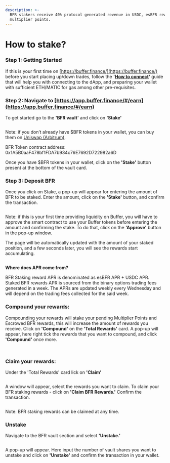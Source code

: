 ```yaml
---
description: >-
  BFR stakers receive 40% protocol generated revenue in USDC, esBFR rewards, and
  multiplier points.
---
```


# How to stake?

### Step 1: Getting Started

If this is your first time on [https://buffer.finance/](https://buffer.finance/) before you start placing up/down trades, follow the **'**[**How to connect**](how-to-connect-to-the-app.md)**'** guide that will help you with connecting to the dApp, and preparing your wallet with sufficient ETH/MATIC for gas among other pre-requisites.

### Step 2: Navigate to [https://app.buffer.finance/#/earn](https://app.buffer.finance/#/earn)

To get started go to the **'BFR vault'** and click on **'Stake'**

<figure><img src="https://user-images.githubusercontent.com/126849045/225292784-6f405cca-87ee-4778-8f5a-d02c80f29e06.png" alt=""><figcaption></figcaption></figure>

Note: if you don’t already have $BFR tokens in your wallet, you can buy them on [Uniswap (Arbitrum)](https://app.uniswap.org/#/swap).&#x20;

BFR Token contract address: 0x1A5B0aaF478bf1FDA7b934c76E7692D722982a6D

Once you have $BFR tokens in your wallet, click on the **'Stake'** button present at the bottom of the vault card.

### Step 3: Deposit BFR

Once you click on Stake, a pop-up will appear for entering the amount of BFR to be staked. Enter the amount, click on the **'Stake'** button, and confirm the transaction.

<figure><img src="https://user-images.githubusercontent.com/126849045/225293814-63b4f722-bb95-4c6b-b3b6-a3798c3d02ac.png" alt=""><figcaption></figcaption></figure>

Note: if this is your first time providing liquidity on Buffer, you will have to approve the smart contract to use your Buffer tokens before entering the amount and confirming the stake. To do that, click on the **'Approve'** button in the pop-up window.

The page will be automatically updated with the amount of your staked position, and a few seconds later, you will see the rewards start accumulating.

<figure><img src="https://user-images.githubusercontent.com/126849045/225296192-7266555f-1130-442b-a69f-2951f0ee8f91.png" alt=""><figcaption></figcaption></figure>

**Where does APR come from?**

BFR Staking reward APR is denominated as esBFR APR + USDC APR. Staked BFR rewards APR is sourced from the binary options trading fees generated in a week. The APRs are updated weekly every Wednesday and will depend on the trading fees collected for the said week.

### Compound your rewards:

Compounding your rewards will stake your pending Multiplier Points and Escrowed BFR rewards, this will increase the amount of rewards you receive. Click on **'Compound'** on the **'Total Rewards'** card. A pop-up will appear, here right tick the rewards that you want to compound, and click **'Compound'** once more.

<figure><img src="https://user-images.githubusercontent.com/126849045/225300672-f21dddd4-13f8-4508-b1b0-a22477678d6c.png" alt=""><figcaption></figcaption></figure>

<figure><img src="https://user-images.githubusercontent.com/126849045/225300697-aef04797-5505-4b20-9737-6012ae81d9b1.png" alt=""><figcaption></figcaption></figure>

### Claim your rewards:

Under the 'Total Rewards' card lick on **'Claim'**

<figure><img src="https://user-images.githubusercontent.com/126849045/225301431-f028bec8-9b86-476b-99d7-6f4d7534e46e.png" alt=""><figcaption></figcaption></figure>

A window will appear, select the rewards you want to claim. To claim your BFR staking rewards - click on **'Claim BFR Rewards.'** Confirm the transaction.

<figure><img src="https://user-images.githubusercontent.com/126849045/225301723-6be2cc24-c9e2-4211-a299-a27c48ea425c.png" alt=""><figcaption></figcaption></figure>

Note: BFR staking rewards can be claimed at any time.

### Unstake

Navigate to the BFR vault section and select **'Unstake.'**

<figure><img src="https://user-images.githubusercontent.com/126849045/225302290-164a3deb-8760-40ea-b307-4d1430aedf4f.png" alt=""><figcaption></figcaption></figure>

A pop-up will appear. Here input the number of vault shares you want to unstake and click on **'Unstake'** and confirm the transaction in your wallet.
